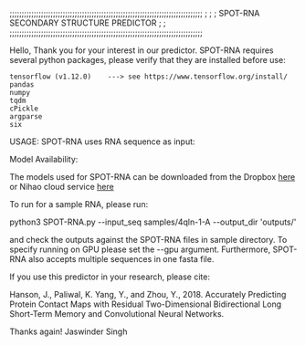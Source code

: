 ;;;;;;;;;;;;;;;;;;;;;;;;;;;;;;;;;;;;;;;;;;;;;;;;;;;;;;;;;;;;;;;;;;;;;;;;;;;;;;;;
;
;
;                           SPOT-RNA SECONDARY STRUCTURE PREDICTOR
;
;
;;;;;;;;;;;;;;;;;;;;;;;;;;;;;;;;;;;;;;;;;;;;;;;;;;;;;;;;;;;;;;;;;;;;;;;;;;;;;;;;

Hello,
Thank you for your interest in our predictor. SPOT-RNA requires 
several python packages, please verify that they are installed before use:

    tensorflow (v1.12.0)    ---> see https://www.tensorflow.org/install/
    pandas
    numpy
    tqdm
    cPickle
    argparse
    six

USAGE:
SPOT-RNA uses RNA sequence as input:


Model Availability:

The models used for SPOT-RNA can be downloaded from the Dropbox [here](https://www.dropbox.com/s/a5xoitx5x6pporl/SPOT-RNA-models.zip?dl=0) or Nihao cloud service [here](https://app.nihaocloud.com/f/882db8caf4be43ddaa04/?dl=1)


To run for a sample RNA, please  run:

python3 SPOT-RNA.py  --input_seq samples/4qln-1-A  --output_dir 'outputs/'
  
and check the outputs against the SPOT-RNA files in sample directory. To specify running on GPU please set the --gpu argument. Furthermore, SPOT-RNA also accepts multiple sequences in one fasta file. 

If you use this predictor in your research, please cite:

Hanson, J., Paliwal, K. Yang, Y., and Zhou, Y., 2018. Accurately Predicting Protein Contact Maps with Residual Two-Dimensional Bidirectional Long Short-Term Memory and Convolutional Neural Networks.


Thanks again!
Jaswinder Singh
